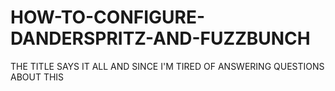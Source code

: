 # HOW-TO-CONFIGURE-DANDERSPRITZ-AND-FUZZBUNCH
THE TITLE SAYS IT ALL AND SINCE I'M TIRED OF ANSWERING QUESTIONS ABOUT THIS
